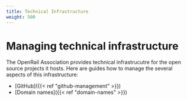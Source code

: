 ```yaml
---
title: Technical Infrastructure
weight: 500
---
```


# Managing technical infrastructure

The OpenRail Association provides technical infrastrucutre for the open source projects it hosts. Here are guides how to manage the several aspects of this infrastructure:

* [GitHub]({{< ref "github-management" >}})
* [Domain names]({{< ref "domain-names" >}})
